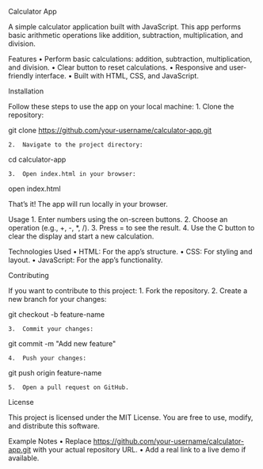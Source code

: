 Calculator App

A simple calculator application built with JavaScript. This app performs basic arithmetic operations like addition, subtraction, multiplication, and division.

Features
• Perform basic calculations: addition, subtraction, multiplication, and division.
• Clear button to reset calculations.
• Responsive and user-friendly interface.
• Built with HTML, CSS, and JavaScript.

Installation

Follow these steps to use the app on your local machine: 1. Clone the repository:

git clone https://github.com/your-username/calculator-app.git

    2.	Navigate to the project directory:

cd calculator-app

    3.	Open index.html in your browser:

open index.html

That’s it! The app will run locally in your browser.

Usage 1. Enter numbers using the on-screen buttons. 2. Choose an operation (e.g., +, -, \*, /). 3. Press = to see the result. 4. Use the C button to clear the display and start a new calculation.

Technologies Used
• HTML: For the app’s structure.
• CSS: For styling and layout.
• JavaScript: For the app’s functionality.

Contributing

If you want to contribute to this project: 1. Fork the repository. 2. Create a new branch for your changes:

git checkout -b feature-name

    3.	Commit your changes:

git commit -m "Add new feature"

    4.	Push your changes:

git push origin feature-name

    5.	Open a pull request on GitHub.

License

This project is licensed under the MIT License. You are free to use, modify, and distribute this software.

Example Notes
• Replace https://github.com/your-username/calculator-app.git with your actual repository URL.
• Add a real link to a live demo if available.
